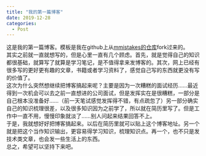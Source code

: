 ```yaml
---
title: "我的第一篇博客"
date: 2019-12-28
categories:
  - Post
---
```


这是我的第一篇博客。模板是我在github上从[mmistakes的仓库](https://github.com/mmistakes/jekyll-theme-basically-basic)fork过来的。  
其实之前就一直就想写的，但是心里一直有几个顾虑。首先，就是觉得自己的知识都很基础，就算写了就算是学习笔记，是不值得拿来发博客的。其次，网上已经有很多写的更好更有趣的文章，书籍或者学习资料了，感觉自己写的东西就更没有写的价值了。  
这次为什么突然想继续把博客搞起来呢？主要是因为一次糟糕的面试经历……最近得到一次机会可以去之前一直想进的公司面试，但是发挥实在是很糟糕，一部分是自己根本没准备好……（前一天笔试感觉发挥得不错，有点疏忽了）另一部分确实自己的知识梳理很差，以及很多知识因为之前学了，所以就在简历里写了。但是工作中一直不用，慢慢印象就淡了……别人问起来结果回答不上。  
于是，我就想好好把博客搞起来。以后在简历里就可以贴上这个博客地址。另一个就是把这个当作知识输出，更容易得学习知识，梳理知识点。再一个，也不只是发技术类文章，也会发一些生活上的东西。  
总之，希望可以坚持下来吧。
